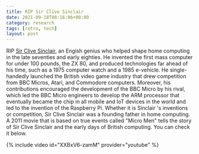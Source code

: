 ```yaml
---
title: RIP Sir Clive Sinclair
date: 2021-09-18T08:16:06+00:00
category: research
tags: [retro, tech]
layout: post
---
```

 
RIP [Sir Clive Sinclair](https://en.wikipedia.org/wiki/Clive_Sinclair), an Engish genius who helped shape home computing in the late seventies and early eighties. He invented the first mass computer for under 100 pounds, the ZX 80, and produced technologies far ahead of his time, such as a 1975 computer watch and a 1985 e-vehicle. He single-handedly launched the British video game industry that drew competition from BBC Micros, Atari, and Commodore computers. Moreover, his contributions encouraged the development of the BBC Micro by his rival, which led the BBC Micro engineers to develop the ARM processor that eventually became the chip in all mobile and IoT devices in the world and led to the invention of the Raspberry Pi. Whether it is Sinclair 's inventions or competition, Sir Clive Sinclair was a founding father in home computing. A 2011 movie that is based on true events called "Micro Men" tells the story of Sir Clive Sinclair and the early days of British computing. You can check it below.

{% include video id="XXBxV6-zamM" provider="youtube" %}
